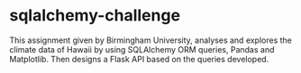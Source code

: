 # sqlalchemy-challenge

This assignment given by Birmingham University, analyses and explores the climate data of Hawaii by using SQLAlchemy ORM queries, Pandas and Matplotlib.
Then designs a Flask API based on the queries developed.
